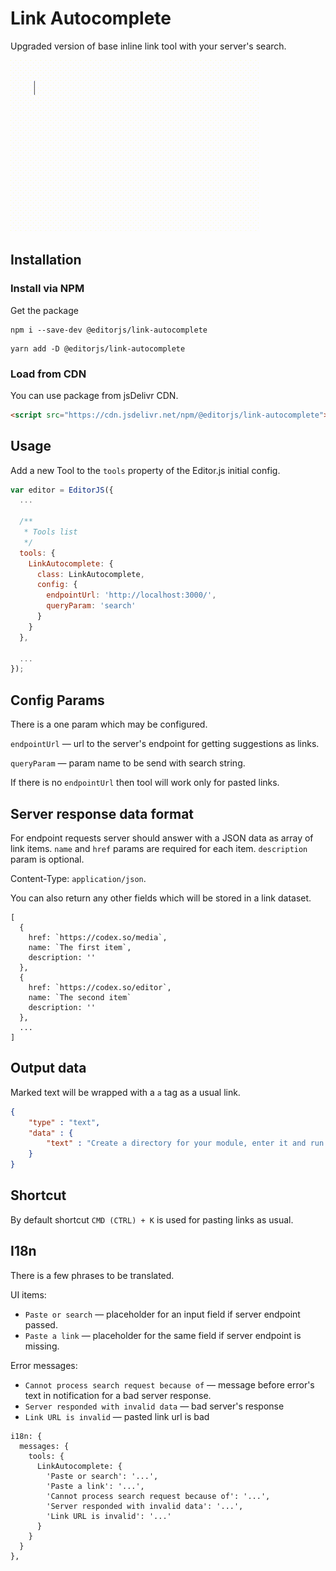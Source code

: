 <!--

TODO
- simplify event listening 
- refactor the code

-->
# Link Autocomplete

Upgraded version of base inline link tool with your server's search.

![](assets/example.gif)

## Installation

### Install via NPM

Get the package

```shell
npm i --save-dev @editorjs/link-autocomplete
```

```shell
yarn add -D @editorjs/link-autocomplete
```

### Load from CDN

You can use package from jsDelivr CDN.

```html
<script src="https://cdn.jsdelivr.net/npm/@editorjs/link-autocomplete"></script>
```

## Usage

Add a new Tool to the `tools` property of the Editor.js initial config.

```javascript
var editor = EditorJS({
  ...
 
  /**
   * Tools list
   */
  tools: {
    LinkAutocomplete: {
      class: LinkAutocomplete,
      config: {
        endpointUrl: 'http://localhost:3000/',
        queryParam: 'search'
      }
    }
  },
  
  ...
});
```

## Config Params

There is a one param which may be configured.

`endpointUrl` — url to the server's endpoint for getting suggestions as links.

`queryParam` — param name to be send with search string.

If there is no `endpointUrl` then tool will work only for pasted links.

## Server response data format

For endpoint requests server should answer with a JSON data
as array of link items. `name` and `href` params are required
for each item. `description` param is optional.

Content-Type: `application/json`.

You can also return any other fields which will be stored in a link dataset.

```
[
  {
    href: `https://codex.so/media`,
    name: `The first item`,
    description: ''
  },
  {
    href: `https://codex.so/editor`,
    name: `The second item`
    description: ''
  },
  ...
]
```

## Output data

Marked text will be wrapped with a `a` tag as a usual link.

```json
{
    "type" : "text",
    "data" : {
        "text" : "Create a directory for your module, enter it and run <a href=\"https://codex.so/\" data-name=\"CodeX Site\">npm init</a> command."
    }
}
```

## Shortcut

By default shortcut `CMD (CTRL) + K` is used for pasting links as usual.

## I18n

There is a few phrases to be translated. 

UI items:

- `Paste or search` — placeholder for an input field if server endpoint passed.
- `Paste a link` — placeholder for the same field if server endpoint is missing.

Error messages:

- `Cannot process search request because of` — message before error's text in notification for a bad server response.
- `Server responded with invalid data` — bad server's response
- `Link URL is invalid` — pasted link url is bad 

```
i18n: {
  messages: {
    tools: {
      LinkAutocomplete: {
        'Paste or search': '...',
        'Paste a link': '...',
        'Cannot process search request because of': '...',
        'Server responded with invalid data': '...',
        'Link URL is invalid': '...'
      }
    }
  }
},
```
